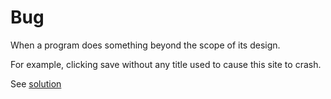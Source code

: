 <h1>Bug</h1>

<p>When a program does something beyond the scope of its design.</p>

<p>For example, clicking save without any title used to cause this site to crash.</p>

<p>See <a href="/wiki/solution">solution</a></p>
